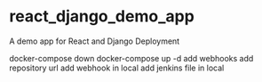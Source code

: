 # react_django_demo_app
A demo app for React and Django Deployment

docker-compose down
docker-compose up -d
add webhooks
add repository url
add webhook in local
add jenkins file in local
